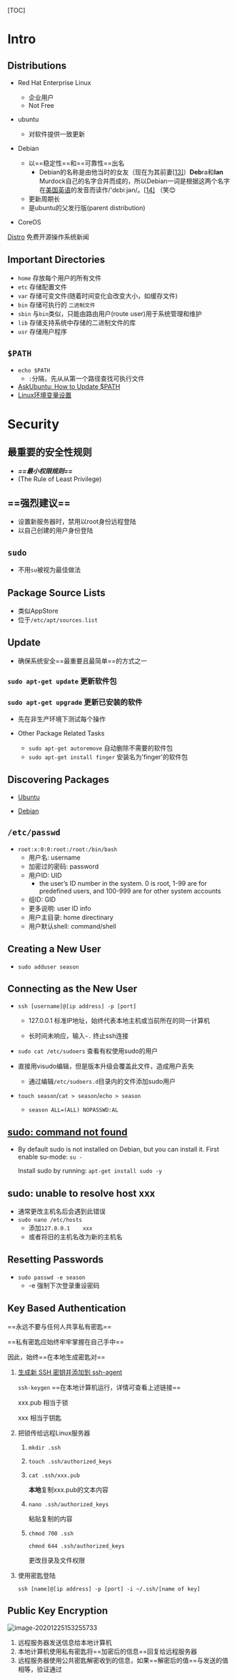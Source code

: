 [TOC]

# Intro

## Distributions

- Red Hat Enterprise Linux
  - 企业用户
  - Not Free
- ubuntu
  - 对软件提供一致更新

- Debian
  - 以==稳定性==和==可靠性==出名
    - Debian的名称是由他当时的女友（现在为其前妻[[13\]](https://zh.wikipedia.org/wiki/Debian#cite_note-13)）**Deb**ra和**Ian** Murdock自己的名字合并而成的，所以Debian一词是根据这两个名字在[美国英语](https://zh.wikipedia.org/wiki/美國英語)的发音而读作/'dɛbiːjən/。[[14\]](https://zh.wikipedia.org/wiki/Debian#cite_note-14) （笑😊
  - 更新周期长
  - 是ubuntu的父发行版(parent distribution)
- CoreOS

[Distro](https://distrowatch.com/)  免费开源操作系统新闻

## Important Directories

- `home` 存放每个用户的所有文件
- `etc` 存储配置文件
- `var` 存储可变文件(随着时间变化会改变大小，如缓存文件)
- `bin` 存储可执行的 `二进制文件`
- `sbin` 与`bin`类似，只能由路由用户(route user)用于系统管理和维护
- `lib` 存储支持系统中存储的二进制文件的库
- `usr` 存储用户程序

## `$PATH`

- `echo $PATH`
  - `:`分隔，先从从第一个路径查找可执行文件
- [AskUbuntu: How to Update $PATH](http://askubuntu.com/questions/60218/how-to-add-a-directory-to-my-path)
- [Linux环境变量设置](https://www.jianshu.com/p/38d6ae3f911b)

# Security

## **最重要的安全性规则**

- ***==最小权限规则==***
- (The Rule of Least Privilege)

## ==强烈建议== 

- 设置新服务器时，禁用以root身份远程登陆
- 以自己创建的用户身份登陆

## `sudo`

- 不用`su`被视为最佳做法

## Package Source Lists

- 类似AppStore
- 位于`/etc/apt/sources.list`

## Update

- 确保系统安全==最重要且最简单==的方式之一

###  `sudo apt-get update` 更新软件包

### `sudo apt-get upgrade` 更新已安装的软件

- 先在非生产环境下测试每个操作

- Other Package Related Tasks
  - `sudo apt-get autoremove` 自动删除不需要的软件包
  - `sudo apt-get install finger` 安装名为'finger'的软件包
## Discovering Packages

  - [Ubuntu](https://packages.ubuntu.com/)

  - [Debian](https://www.debian.org/distrib/packages)

## `/etc/passwd`

- `root:x:0:0:root:/root:/bin/bash` 
  - 用户名: username
  - 加密过的密码: password
  - 用户ID: UID
    - the user’s ID number in the system. 0 is root, 1-99 are for predefined users, and 100-999 are for other system accounts
  - 组ID: GID 
  - 更多说明: user ID info
  - 用户主目录: home directinary
  - 用户默认shell: command/shell

## Creating a New User

  - `sudo adduser season`


## Connecting as the New User

- `ssh [username]@[ip address] -p [port] `
  
  - 127.0.0.1 标准IP地址，始终代表本地主机或当前所在的同一计算机
  
  - 长时间未响应，输入`~.` 终止ssh连接
- `sudo cat /etc/sudoers` 查看有权使用sudo的用户
- 直接用visudo编辑，但是版本升级会覆盖此文件，造成用户丢失
  - 通过编辑`/etc/sudoers.d`目录内的文件添加sudo用户
  
- `touch season`/`cat > season`/`echo > season`
    - `season ALL=(ALL) NOPASSWD:AL`

## [sudo: command not found](https://unix.stackexchange.com/questions/354928/bash-sudo-command-not-found)

- By default sudo is not installed on Debian, but you can install it. First enable su-mode:
  `su -`

  Install sudo by running:
  `apt-get install sudo -y`

## sudo: unable to resolve host xxx

- 通常更改主机名后会遇到此错误
- `sudo nano /etc/hosts`
  - 添加`127.0.0.1	xxx `
  - 或者将旧的主机名改为新的主机名

## Resetting Passwords

- `sudo passwd -e season`
  - -e 强制下次登录重设密码

## Key Based Authentication

==永远不要与任何人共享私有密匙==

==私有密匙应始终牢牢掌握在自己手中==

因此，始终==在本地生成密匙对==

1. [生成新 SSH 密钥并添加到 ssh-agent](https://docs.github.com/cn/free-pro-team@latest/github/authenticating-to-github/generating-a-new-ssh-key-and-adding-it-to-the-ssh-agent)

   `ssh-keygen` ==在本地计算机运行，详情可查看上述链接==

   xxx.pub 相当于锁

   xxx 相当于钥匙

2. 把锁传给远程Linux服务器

   1. `mkdir .ssh` 

   2. `touch .ssh/authorized_keys`

   3. `cat .ssh/xxx.pub`

      **本地**复制xxx.pub的文本内容

   4. `nano .ssh/authorized_keys`

      粘贴复制的内容

   5. `chmod 700 .ssh`

      `chmod 644 .ssh/authorized_keys`

      更改目录及文件权限

3. 使用密匙登陆

   `ssh [name]@[ip address] -p [port] -i ~/.ssh/[name of key]`

## Public Key Encryption

![image-20201225153255733](Linux_Web_Servers.assets/image-20201225153255733.png)

1. 远程服务器发送信息给本地计算机
2. 本地计算机使用私有密匙将==加密后的信息==回复给远程服务器
3. 远程服务器使用公共密匙解密收到的信息，如果==解密后的值==与发送的值相等，验证通过

